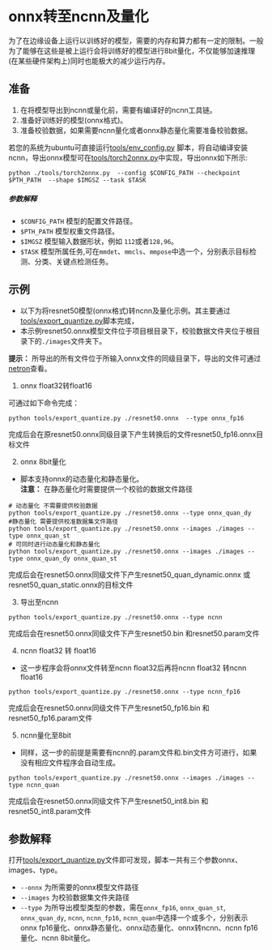 # onnx转至ncnn及量化

为了在边缘设备上运行以训练好的模型，需要的内存和算力都有一定的限制。一般为了能够在这些是被上运行会将训练好的模型进行8bit量化，不仅能够加速推理(在某些硬件架构上)同时也能极大的减少运行内存。

## 准备

1. 在将模型导出到ncnn或量化前，需要有编译好的ncnn工具链。
2. 准备好训练好的模型(onnx格式)。
3. 准备校验数据，如果需要ncnn量化或者onnx静态量化需要准备校验数据。

若您的系统为ubuntu可直接运行[tools/env_config.py](../../../tools/env_config.py)
脚本，将自动编译安装ncnn，导出onnx模型可在[tools/torch2onnx.py](../../../tools/torch2onnx.py)中实现，导出onnx如下所示:

```shell
python ./tools/torch2onnx.py  --config $CONFIG_PATH --checkpoint $PTH_PATH  --shape $IMGSZ --task $TASK
```

##### 参数解释

- `$CONFIG_PATH` 模型的配置文件路径。
- `$PTH_PATH` 模型权重文件路径。
- `$IMGSZ` 模型输入数据形状，例如 `112`或者`128,96`。
- `$TASK` 模型所属任务,可在`mmdet`、`mmcls`、`mmpose`中选一个，分别表示目标检测、分类、关键点检测任务。

## 示例

- 以下为将resnet50模型(onnx格式)转ncnn及量化示例。其主要通过[tools/export_quantize.py](../../../tools/export_quantize.py)脚本完成，
- 本示例resnet50.onnx模型文件位于项目根目录下，校验数据文件夹位于根目录下的`./images`文件夹下。

**提示：** 所导出的所有文件位于所输入onnx文件的同级目录下，导出的文件可通过[netron](https://netron.app)查看。

1. onnx float32转float16

可通过如下命令完成：

```shell
python tools/export_quantize.py ./resnet50.onnx  --type onnx_fp16
```

完成后会在原resnet50.onnx同级目录下产生转换后的文件resnet50_fp16.onnx目标文件

2. onnx 8bit量化

- 脚本支持onnx的动态量化和静态量化。\
**注意：** 在静态量化时需要提供一个校验的数据文件路径

```shell
# 动态量化 不需要提供校验数据
python tools/export_quantize.py ./resnet50.onnx --type onnx_quan_dy
#静态量化 需要提供校准数据集文件路径
python tools/export_quantize.py ./resnet50.onnx --images ./images --type onnx_quan_st
# 可同时进行动态量化和静态量化
python tools/export_quantize.py ./resnet50.onnx --images ./images --type onnx_quan_dy onnx_quan_st
```

完成后会在resnet50.onnx同级文件下产生resnet50_quan_dynamic.onnx  或 resnet50_quan_static.onnx的目标文件

3. 导出至ncnn

```shell
python tools/export_quantize.py ./resnet50.onnx --type ncnn
```

完成后会在resnet50.onnx同级文件下产生resnet50.bin 和resnet50.param文件

4. ncnn float32 转 float16

- 这一步程序会将onnx文件转至ncnn float32后再将ncnn float32 转ncnn float16

```shell
python tools/export_quantize.py ./resnet50.onnx --type ncnn_fp16
```

完成后会在resnet50.onnx同级文件下产生resnet50_fp16.bin 和resnet50_fp16.param文件

5. ncnn量化至8bit

- 同样，这一步的前提是需要有ncnn的.param文件和.bin文件方可进行，如果没有相应文件程序会自动生成。

```shell
python tools/export_quantize.py ./resnet50.onnx --images ./images --type ncnn_quan
```

完成后会在resnet50.onnx同级文件下产生resnet50_int8.bin 和resnet50_int8.param文件

## 参数解释

打开[tools/export_quantize.py](../../../tools/export_quantize.py)文件即可发现，脚本一共有三个参数onnx、images、type。

- `--onnx` 为所需要的onnx模型文件路径
- `--images` 为校验数据集文件夹路径
- `--type` 为所导出模型类型的参数，需在`onnx_fp16`, `onnx_quan_st`, `onnx_quan_dy`, `ncnn`, `ncnn_fp16`, `ncnn_quan`中选择一个或多个，分别表示onnx fp16量化、onnx静态量化、onnx动态量化、onnx转ncnn、ncnn fp16量化、ncnn 8bit量化。
